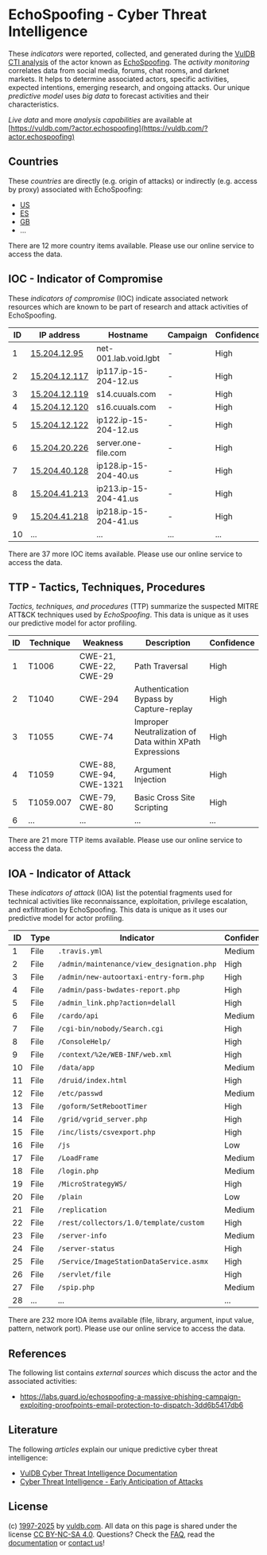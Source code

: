 # EchoSpoofing - Cyber Threat Intelligence

These _indicators_ were reported, collected, and generated during the [VulDB CTI analysis](https://vuldb.com/?kb.cti) of the actor known as [EchoSpoofing](https://vuldb.com/?actor.echospoofing). The _activity monitoring_ correlates data from social media, forums, chat rooms, and darknet markets. It helps to determine associated actors, specific activities, expected intentions, emerging research, and ongoing attacks. Our unique _predictive model_ uses _big data_ to forecast activities and their characteristics.

_Live data_ and more _analysis capabilities_ are available at [https://vuldb.com/?actor.echospoofing](https://vuldb.com/?actor.echospoofing)

## Countries

These _countries_ are directly (e.g. origin of attacks) or indirectly (e.g. access by proxy) associated with EchoSpoofing:

* [US](https://vuldb.com/?country.us)
* [ES](https://vuldb.com/?country.es)
* [GB](https://vuldb.com/?country.gb)
* ...

There are 12 more country items available. Please use our online service to access the data.

## IOC - Indicator of Compromise

These _indicators of compromise_ (IOC) indicate associated network resources which are known to be part of research and attack activities of EchoSpoofing.

ID | IP address | Hostname | Campaign | Confidence
-- | ---------- | -------- | -------- | ----------
1 | [15.204.12.95](https://vuldb.com/?ip.15.204.12.95) | net-001.lab.void.lgbt | - | High
2 | [15.204.12.117](https://vuldb.com/?ip.15.204.12.117) | ip117.ip-15-204-12.us | - | High
3 | [15.204.12.119](https://vuldb.com/?ip.15.204.12.119) | s14.cuuals.com | - | High
4 | [15.204.12.120](https://vuldb.com/?ip.15.204.12.120) | s16.cuuals.com | - | High
5 | [15.204.12.122](https://vuldb.com/?ip.15.204.12.122) | ip122.ip-15-204-12.us | - | High
6 | [15.204.20.226](https://vuldb.com/?ip.15.204.20.226) | server.one-file.com | - | High
7 | [15.204.40.128](https://vuldb.com/?ip.15.204.40.128) | ip128.ip-15-204-40.us | - | High
8 | [15.204.41.213](https://vuldb.com/?ip.15.204.41.213) | ip213.ip-15-204-41.us | - | High
9 | [15.204.41.218](https://vuldb.com/?ip.15.204.41.218) | ip218.ip-15-204-41.us | - | High
10 | ... | ... | ... | ...

There are 37 more IOC items available. Please use our online service to access the data.

## TTP - Tactics, Techniques, Procedures

_Tactics, techniques, and procedures_ (TTP) summarize the suspected MITRE ATT&CK techniques used by _EchoSpoofing_. This data is unique as it uses our predictive model for actor profiling.

ID | Technique | Weakness | Description | Confidence
-- | --------- | -------- | ----------- | ----------
1 | T1006 | CWE-21, CWE-22, CWE-29 | Path Traversal | High
2 | T1040 | CWE-294 | Authentication Bypass by Capture-replay | High
3 | T1055 | CWE-74 | Improper Neutralization of Data within XPath Expressions | High
4 | T1059 | CWE-88, CWE-94, CWE-1321 | Argument Injection | High
5 | T1059.007 | CWE-79, CWE-80 | Basic Cross Site Scripting | High
6 | ... | ... | ... | ...

There are 21 more TTP items available. Please use our online service to access the data.

## IOA - Indicator of Attack

These _indicators of attack_ (IOA) list the potential fragments used for technical activities like reconnaissance, exploitation, privilege escalation, and exfiltration by EchoSpoofing. This data is unique as it uses our predictive model for actor profiling.

ID | Type | Indicator | Confidence
-- | ---- | --------- | ----------
1 | File | `.travis.yml` | Medium
2 | File | `/admin/maintenance/view_designation.php` | High
3 | File | `/admin/new-autoortaxi-entry-form.php` | High
4 | File | `/admin/pass-bwdates-report.php` | High
5 | File | `/admin_link.php?action=delall` | High
6 | File | `/cardo/api` | Medium
7 | File | `/cgi-bin/nobody/Search.cgi` | High
8 | File | `/ConsoleHelp/` | High
9 | File | `/context/%2e/WEB-INF/web.xml` | High
10 | File | `/data/app` | Medium
11 | File | `/druid/index.html` | High
12 | File | `/etc/passwd` | Medium
13 | File | `/goform/SetRebootTimer` | High
14 | File | `/grid/vgrid_server.php` | High
15 | File | `/inc/lists/csvexport.php` | High
16 | File | `/js` | Low
17 | File | `/LoadFrame` | Medium
18 | File | `/login.php` | Medium
19 | File | `/MicroStrategyWS/` | High
20 | File | `/plain` | Low
21 | File | `/replication` | Medium
22 | File | `/rest/collectors/1.0/template/custom` | High
23 | File | `/server-info` | Medium
24 | File | `/server-status` | High
25 | File | `/Service/ImageStationDataService.asmx` | High
26 | File | `/servlet/file` | High
27 | File | `/spip.php` | Medium
28 | ... | ... | ...

There are 232 more IOA items available (file, library, argument, input value, pattern, network port). Please use our online service to access the data.

## References

The following list contains _external sources_ which discuss the actor and the associated activities:

* https://labs.guard.io/echospoofing-a-massive-phishing-campaign-exploiting-proofpoints-email-protection-to-dispatch-3dd6b5417db6

## Literature

The following _articles_ explain our unique predictive cyber threat intelligence:

* [VulDB Cyber Threat Intelligence Documentation](https://vuldb.com/?kb.cti)
* [Cyber Threat Intelligence - Early Anticipation of Attacks](https://www.scip.ch/en/?labs.20201022)

## License

(c) [1997-2025](https://vuldb.com/?kb.changelog) by [vuldb.com](https://vuldb.com/?kb.about). All data on this page is shared under the license [CC BY-NC-SA 4.0](https://creativecommons.org/licenses/by-nc-sa/4.0/). Questions? Check the [FAQ](https://vuldb.com/?kb.faq), read the [documentation](https://vuldb.com/?kb) or [contact us](https://vuldb.com/?contact)!

